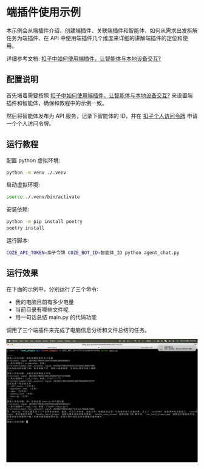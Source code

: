 # 端插件使用示例

本示例会从端插件介绍、创建端插件、关联端插件和智能体、如何从需求出发拆解任务为端插件、在 API 中使用端插件几个维度来详细的讲解端插件的定位和使用。

详细参考文档: [扣子中如何使用端插件，让智能体与本地设备交互?](https://bytedance.larkoffice.com/docx/AAAedsXYAolDEVx47yJcsth2nrd)

## 配置说明

首先堵着需要按照 [扣子中如何使用端插件，让智能体与本地设备交互?](https://bytedance.larkoffice.com/docx/AAAedsXYAolDEVx47yJcsth2nrd) 来设置端插件和智能体，确保和教程中的示例一致。

然后将智能体发布为 API 服务，记录下智能体的 ID，并在 [扣子个人访问令牌](https://www.coze.cn/open/oauth/pats) 申请一个个人访问令牌。
 
## 运行教程

配置 python 虚拟环境:

```bash
python -m venv ./.venv
```

启动虚拟环境:

```bash
source ./.venv/bin/activate
```

安装依赖:

```bash
python -m pip install poetry
poetry install
```

运行脚本:

```bash
COZE_API_TOKEN=扣子令牌 COZE_BOT_ID=智能体_ID python agent_chat.py
```

## 运行效果

在下面的示例中，分别运行了三个命令:

- 我的电脑目前有多少电量
- 当前目录有哪些文件呢
- 用一句话总结 main.py 的代码功能

调用了三个端插件来完成了电脑信息分析和文件总结的任务。

![](./screenshot.png)

